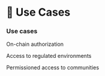 # 🐙 Use Cases

### Use cases

On-chain authorization

Access to regulated environments

Permissioned access to communities

